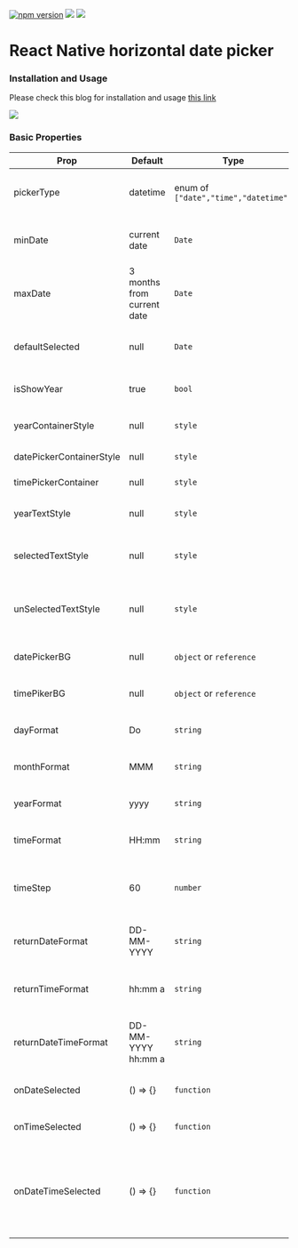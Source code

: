<p align="left">
    <a href="https://www.npmjs.com/package/@logisticinfotech/react-native-horizontal-date-picker"><img alt="npm version" src="https://img.shields.io/badge/npm-v1.0.16-green.svg"></a>
    <a href="https://www.npmjs.com/package/@logisticinfotech/react-native-horizontal-date-picker"><img src="https://img.shields.io/badge/downloads-%3E1K-yellow.svg"></a>
    <a href="https://www.npmjs.com/package/@logisticinfotech/react-native-horizontal-date-picker"<><img src="https://img.shields.io/badge/license-MIT-orange.svg"></a>
</p>

# React Native horizontal date picker

### Installation and Usage

Please check this blog for installation and usage [this link](https://www.logisticinfotech.com/blog/react-native-horizontal-date-picker-library/)

![](RNHorizontalDatePicker.gif)

### Basic Properties

| Prop                     | Default                    | Type                                 | Description                                                             |
| ------------------------ | -------------------------- | ------------------------------------ | ----------------------------------------------------------------------- |
| pickerType               | datetime                   | enum of `["date","time","datetime"]` | Type of the picker user want to display.                                |
| minDate                  | current date               | `Date`                               | Minimum date from picker value start.                                   |
| maxDate                  | 3 months from current date | `Date`                               | Maximum date upto picker value display.                                 |
| defaultSelected          | null                       | `Date`                               | By default selected date and time.                                      |
| isShowYear               | true                       | `bool`                               | Dispay year above picker.                                               |
| yearContainerStyle       | null                       | `style`                              | Style of the year container.                                            |
| datePickerContainerStyle | null                       | `style`                              | Style of the date picker.                                               |
| timePickerContainer      | null                       | `style`                              | Style of the time picker.                                               |
| yearTextStyle            | null                       | `style`                              | Style of the year display.                                              |
| selectedTextStyle        | null                       | `style`                              | Style of the selected date or time.                                     |
| unSelectedTextStyle      | null                       | `style`                              | Style of the non selected date or time.                                 |
| datePickerBG             | null                       | `object` or `reference`              | Background image of date picker.                                        |
| timePikerBG              | null                       | `object` or `reference`              | Background image of time picker.                                        |
| dayFormat                | Do                         | `string`                             | Format of date to display.                                              |
| monthFormat              | MMM                        | `string`                             | Format of month to display.                                             |
| yearFormat               | yyyy                       | `string`                             | Format of year to display.                                              |
| timeFormat               | HH:mm                      | `string`                             | Format of time to display.                                              |
| timeStep                 | 60                         | `number`                             | Amount of the time divide in minutes for time picker.                   |
| returnDateFormat         | DD-MM-YYYY                 | `string`                             | Return formate of the date selected.                                    |
| returnTimeFormat         | hh:mm a                    | `string`                             | Return formate of the time selected.                                    |
| returnDateTimeFormat     | DD-MM-YYYY hh:mm a         | `string`                             | Return formate of the full datetime selected.                           |
| onDateSelected           | () => {}                   | `function`                           | Return date when date is selected.                                      |
| onTimeSelected           | () => {}                   | `function`                           | Return time when date is selected.                                      |
| onDateTimeSelected       | () => {}                   | `function`                           | Return object of date, time and datetime when date or time is selected. |
